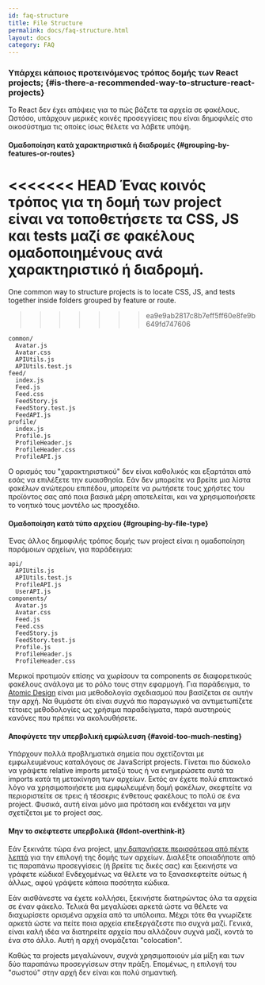 ```yaml
---
id: faq-structure
title: File Structure
permalink: docs/faq-structure.html
layout: docs
category: FAQ
---
```


### Υπάρχει κάποιος προτεινόμενος τρόπος δομής των React projects; {#is-there-a-recommended-way-to-structure-react-projects}

Το React δεν έχει απόψεις για το πώς βάζετε τα αρχεία σε φακέλους. Ωστόσο, υπάρχουν μερικές κοινές προσεγγίσεις που είναι δημοφιλείς στο οικοσύστημα τις οποίες ίσως θέλετε να λάβετε υπόψη.

#### Ομαδοποίηση κατά χαρακτηριστικά ή διαδρομές {#grouping-by-features-or-routes}

<<<<<<< HEAD
Ένας κοινός τρόπος για τη δομή των project είναι να τοποθετήσετε τα CSS, JS και tests μαζί σε φακέλους ομαδοποιημένους ανά χαρακτηριστικό ή διαδρομή.
=======
One common way to structure projects is to locate CSS, JS, and tests together inside folders grouped by feature or route.
>>>>>>> ea9e9ab2817c8b7eff5ff60e8fe9b649fd747606

```
common/
  Avatar.js
  Avatar.css
  APIUtils.js
  APIUtils.test.js
feed/
  index.js
  Feed.js
  Feed.css
  FeedStory.js
  FeedStory.test.js
  FeedAPI.js
profile/
  index.js
  Profile.js
  ProfileHeader.js
  ProfileHeader.css
  ProfileAPI.js
```

Ο ορισμός του "χαρακτηριστικού" δεν είναι καθολικός και εξαρτάται από εσάς να επιλέξετε την ευαισθησία. Εάν δεν μπορείτε να βρείτε μια λίστα φακέλων ανώτερου επιπέδου, μπορείτε να ρωτήσετε τους χρήστες του προϊόντος σας από ποια βασικά μέρη αποτελείται, και να χρησιμοποιήσετε το νοητικό τους μοντέλο ως προσχέδιο.

#### Ομαδοποίηση κατά τύπο αρχείου {#grouping-by-file-type}

Ένας άλλος δημοφιλής τρόπος δομής των project είναι η ομαδοποίηση παρόμοιων αρχείων, για παράδειγμα:

```
api/
  APIUtils.js
  APIUtils.test.js
  ProfileAPI.js
  UserAPI.js
components/
  Avatar.js
  Avatar.css
  Feed.js
  Feed.css
  FeedStory.js
  FeedStory.test.js
  Profile.js
  ProfileHeader.js
  ProfileHeader.css
```

Μερικοί προτιμούν επίσης να χωρίσουν τα components σε διαφορετικούς φακέλους ανάλογα με το ρόλο τους στην εφαρμογή. Για παράδειγμα, το [Atomic Design](http://bradfrost.com/blog/post/atomic-web-design/) είναι μια μεθοδολογία σχεδιασμού που βασίζεται σε αυτήν την αρχή. Να θυμάστε ότι είναι συχνά πιο παραγωγικό να αντιμετωπίζετε τέτοιες μεθοδολογίες ως χρήσιμα παραδείγματα, παρά αυστηρούς κανόνες που πρέπει να ακολουθήσετε.

#### Αποφύγετε την υπερβολική εμφώλευση  {#avoid-too-much-nesting}

Υπάρχουν πολλά προβληµατικά σηµεία που σχετίζονται με εμφωλευμένους καταλόγους σε JavaScript projects. Γίνεται πιο δύσκολο να γράψετε relative imports μεταξύ τους ή να ενημερώσετε αυτά τα imports κατά τη μετακίνηση των αρχείων. Εκτός αν έχετε πολύ επιτακτικό λόγο να χρησιμοποιήσετε μια εμφωλευμένη δομή φακέλων, σκεφτείτε να περιοριστείτε σε τρεις ή τέσσερις ένθετους φακέλους το πολύ σε ένα project. Φυσικά, αυτή είναι μόνο μια πρόταση και ενδέχεται να μην σχετίζεται με το project σας.

#### Μην το σκέφτεστε υπερβολικά {#dont-overthink-it}

Εάν ξεκινάτε τώρα ένα project, [μην δαπανήσετε περισσότερα από πέντε λεπτά](https://en.wikipedia.org/wiki/Analysis_paralysis) για την επιλογή της δομής των αρχείων. Διαλέξτε οποιαδήποτε από τις παραπάνω προσεγγίσεις (ή βρείτε τις δικές σας) και ξεκινήστε να γράφετε κώδικα! Ενδεχομένως να θέλετε να το ξανασκεφτείτε ούτως ή άλλως, αφού γράψετε κάποια ποσότητα κώδικα.

Εάν αισθάνεστε να έχετε κολλήσει, ξεκινήστε διατηρώντας όλα τα αρχεία σε έναν φάκελο. Τελικά θα μεγαλώσει αρκετά ώστε να θέλετε να διαχωρίσετε ορισμένα αρχεία από τα υπόλοιπα. Μέχρι τότε θα γνωρίζετε αρκετά ώστε να πείτε ποια αρχεία επεξεργάζεστε πιο συχνά μαζί. Γενικά, είναι καλή ιδέα να διατηρείτε αρχεία που αλλάζουν συχνά μαζί, κοντά το ένα στο άλλο. Αυτή η αρχή ονομάζεται "colocation".

Καθώς τα projects μεγαλώνουν, συχνά χρησιμοποιούν μία μίξη και των δύο παραπάνω προσεγγίσεων στην πράξη. Επομένως, η επιλογή του "σωστού" στην αρχή δεν είναι και πολύ σημαντική.
